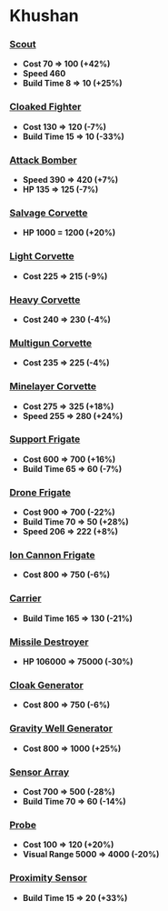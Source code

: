 # <b><strong>Khushan<strong><b>
### <ins>Scout<ins>
- Cost 70 => 100 (+42%)
- Speed 460
- Build Time 8 => 10 (+25%)
### <ins>Cloaked Fighter<ins>
- Cost 130 => 120 (-7%)
- Build Time 15 => 10 (-33%)
### <ins>Attack Bomber<ins>
- Speed 390 => 420 (+7%)
- HP 135 => 125 (-7%)
### <ins>Salvage Corvette<ins>
- HP 1000 = 1200 (+20%)
### <ins>Light Corvette<ins>
- Cost 225 => 215 (-9%)
### <ins>Heavy Corvette<ins>
- Cost 240 => 230 (-4%)
### <ins>Multigun Corvette<ins>
- Cost 235 => 225 (-4%)
### <ins>Minelayer Corvette<ins>
- Cost 275 => 325 (+18%)
- Speed 255 => 280 (+24%)
### <ins>Support Frigate<ins>
- Cost 600 => 700 (+16%)
- Build Time 65 => 60 (-7%)
### <ins>Drone Frigate<ins>
- Cost 900 => 700 (-22%)
- Build Time 70 => 50 (+28%)
- Speed 206 => 222 (+8%)
### <ins>Ion Cannon Frigate<ins>
- Cost 800 => 750 (-6%)
### <ins>Carrier<ins>
- Build Time 165 => 130 (-21%) 
### <ins>Missile Destroyer<ins>
- HP 106000 => 75000 (-30%)
### <ins>Cloak Generator<ins>
- Cost 800 => 750 (-6%)
### <ins>Gravity Well Generator<ins>
- Cost 800 => 1000 (+25%)
### <ins>Sensor Array<ins>
- Cost 700 => 500 (-28%)
- Build Time 70 => 60 (-14%)
 ### <ins>Probe<ins>
 - Cost 100 => 120 (+20%)
 - Visual Range 5000 => 4000 (-20%)
  ### <ins>Proximity Sensor<ins>
 - Build Time 15 => 20 (+33%)
